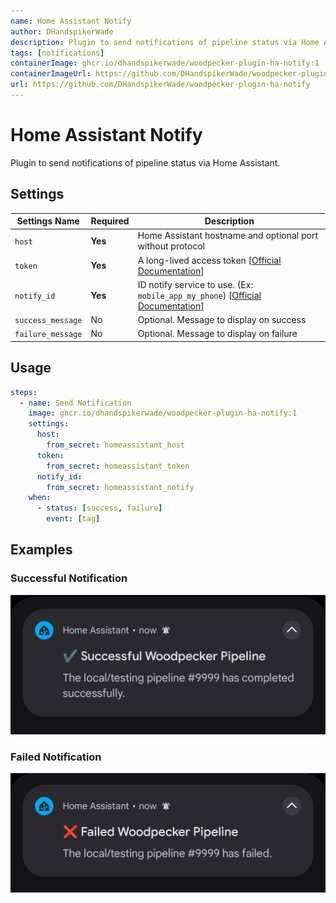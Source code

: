 ```yaml
---
name: Home Assistant Notify
author: DHandspikerWade
description: Plugin to send notifications of pipeline status via Home Assistant
tags: [notifications]
containerImage: ghcr.io/dhandspikerwade/woodpecker-plugin-ha-notify:1
containerImageUrl: https://github.com/DHandspikerWade/woodpecker-plugin-ha-notify/pkgs/container/woodpecker-plugin-ha-notify
url: https://github.com/DHandspikerWade/woodpecker-plugin-ha-notify
---
```


# Home Assistant Notify

Plugin to send notifications of pipeline status via Home Assistant.

## Settings

| Settings Name     | Required | Description                                                                                                                          |
|-------------------|----------|--------------------------------------------------------------------------------------------------------------------------------------|
| `host`            | **Yes**  | Home Assistant hostname and optional port without protocol                                                                           |
| `token`           | **Yes**  | A long-lived access token [[Official Documentation](https://developers.home-assistant.io/docs/auth_api/#long-lived-access-token)]    |
| `notify_id`       | **Yes**  | ID notify service to use. (Ex: `mobile_app_my_phone`) [[Official Documentation](https://www.home-assistant.io/integrations/notify/)] |
| `success_message` | No       | Optional. Message to display on success                                                                                              |
| `failure_message` | No       | Optional. Message to display on failure                                                                                              |


## Usage

```yaml
steps:
  - name: Send Notification
    image: ghcr.io/dhandspikerwade/woodpecker-plugin-ha-notify:1
    settings:
      host:
        from_secret: homeassistant_host
      token:
        from_secret: homeassistant_token
      notify_id:
        from_secret: homeassistant_notify
    when:
      - status: [success, failure]
        event: [tag]
```

## Examples

### Successful Notification

![sucess](./img/success.png)

### Failed Notification

![failed](./img/failed.png)